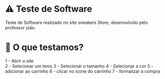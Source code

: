 # ⚠ Teste de Software
Teste de Software realizado no site sneakers Store, desenvolvido pelo professor joão.

# 🤔 O que testamos?
1 - Abrir o site
<br>
2 - Selecionar um tenis
3 - Selecionar o tamanho
4 - Selecionar a cor
5 - adicionar ao carrinho
6 - clicar no icone do carrinho
7 - formalizar a compra
